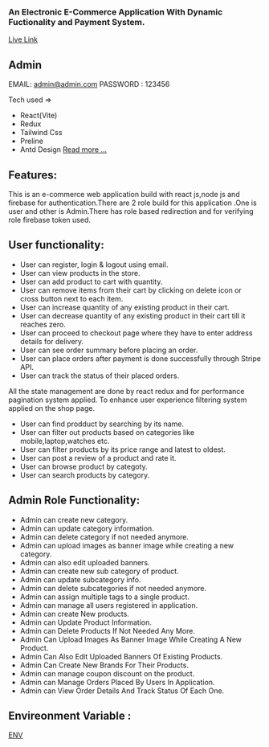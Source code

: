 ### An Electronic E-Commerce Application With Dynamic Fuctionality and Payment System.

[Live Link](https://circuit-mart.netlify.app/)

## Admin
EMAIL: admin@admin.com
PASSWORD : 123456

Tech used =>
 * React(Vite)
 * Redux
 * Tailwind Css
 * Preline
 * Antd Design
 [Read more ...](https://github.com/iamtonmoy0/Circuit-Mart/blob/main/description.md)

## Features:
This is an e-commerce web application build with react js,node js and firebase for authentication.There are 2 role build for this application .One is user and other is Admin.There has role based redirection and for verifying role firebase token used.
## User functionality:

* User can register, login & logout using email.
* User can view products in the store.
* User can add product to cart with quantity.
* User can remove items from their cart by clicking on delete icon or cross button next to each item.
* User can increase quantity of any existing product in their cart.
* User can decrease quantity of any existing product in their cart till it reaches zero.
* User can proceed to checkout page where they have to enter address details for delivery.
* User can see order summary before placing an order.
* User can place orders after payment is done successfully through Stripe API.
* User can track the status of their placed orders.

All the state management are done by react redux and for performance pagination system applied.
To enhance user experience filtering system applied on the shop page.

* User can find prodduct by searching by its name.
* User can filter out products based on categories like mobile,laptop,watches etc.
* User can filter products by its price range and latest to oldest.
* User can post a review of  a product and  rate it.
* User can browse product by categoty.
* User can search products by category.

## Admin Role Functionality:

* Admin can create new category.
* Admin can update category information.
* Admin can delete category if not needed anymore.
* Admin can upload images as banner image while creating a new category.
* Admin can also edit uploaded banners.
* Admin can create new sub category of product.
* Admin can update subcategory info.
* Admin can delete subcategories if not needed anymore.
* Admin can assign multiple tags to a single product.
* Admin can manage all users registered in application.
* Admin can create New products.
* Admin can Update Product Information.
* Admin can Delete Products If Not Needed Any More.
* Admin Can Upload Images As Banner Image While Creating A New Product.
* Admin Can Also Edit Uploaded Banners Of Existing Products.
* Admin Can Create New Brands For Their Products.
* Admin can manage coupon discount on the product.
* Admin can Manage Orders Placed By Users In Application.
* Admin can View Order Details And Track Status Of Each One.


## Envireonment Variable :
[ENV](https://github.com/iamtonmoy0/Circuit-Mart/blob/main/env.md)